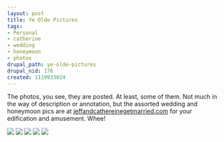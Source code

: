 ```yaml
--- 
layout: post
title: Ye Olde Pictures
tags: 
- Personal
- catherine
- wedding
- honeymoon
- photos
drupal_path: ye-olde-pictures
drupal_nid: 176
created: 1119933024
---
```

The photos, you see, they are posted. At least, some of them. Not much in the way of description or annotation, but the assorted wedding and honeymoon pics are at <a href="http://jeffandcatherinegetmarried.com/">jeffandcathereinegetmarried.com</a> for your edification and amusement. Whee!



<img src="http://jeffandcatherinegetmarried.com/albums/ceremony/IMG_1670.highlight.jpg" /> <img src="http://jeffandcatherinegetmarried.com/albums/vistas/CRW_1180.thumb.jpg" /> <img src="http://jeffandcatherinegetmarried.com/albums/vistas/CRW_1194.thumb.jpg" /> <img src="http://jeffandcatherinegetmarried.com/albums/butterflies/CRW_0911.thumb.jpg" /> <img src="http://jeffandcatherinegetmarried.com/albums/honeymoon/CRW_1339.thumb.jpg" />
